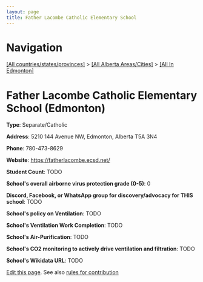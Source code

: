 ```yaml
---
layout: page
title: Father Lacombe Catholic Elementary School
---
```

# Navigation

[[All countries/states/provinces]](../../..) > [[All Alberta Areas/Cities]](../..) > [[All In Edmonton]](..)

# Father Lacombe Catholic Elementary School (Edmonton)

**Type**: Separate/Catholic

**Address**: 5210 144 Avenue NW, Edmonton, Alberta T5A 3N4

**Phone**: 780-473-8629

**Website**: <https://fatherlacombe.ecsd.net/>

**Student Count**: TODO

**School's overall airborne virus protection grade (0-5)**: 0

**Discord, Facebook, or WhatsApp group for discovery/advocacy for THIS school**: TODO

**School's policy on Ventilation**: TODO

**School's Ventilation Work Completion**: TODO

**School's Air-Purification**: TODO

**School's CO2 monitoring to actively drive ventilation and filtration**: TODO

**School's Wikidata URL**: TODO


[Edit this page](https://github.com/ventilate-schools/AB/edit/main/./Edmonton/Father_Lacombe_Catholic_Elementary_School.md). See also [rules for contribution](../../../contribution-rules/)